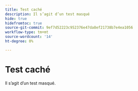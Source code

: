 ```yaml
---
title: Test caché
description: Il s’agit d’un test masqué
hide: true
hidefromtoc: true
source-git-commit: 9ef7d52223c952376e47da8ef21738b7e4ea1056
workflow-type: tm+mt
source-wordcount: '14'
ht-degree: 0%

---
```


# Test caché

Il s’agit d’un test masqué.
